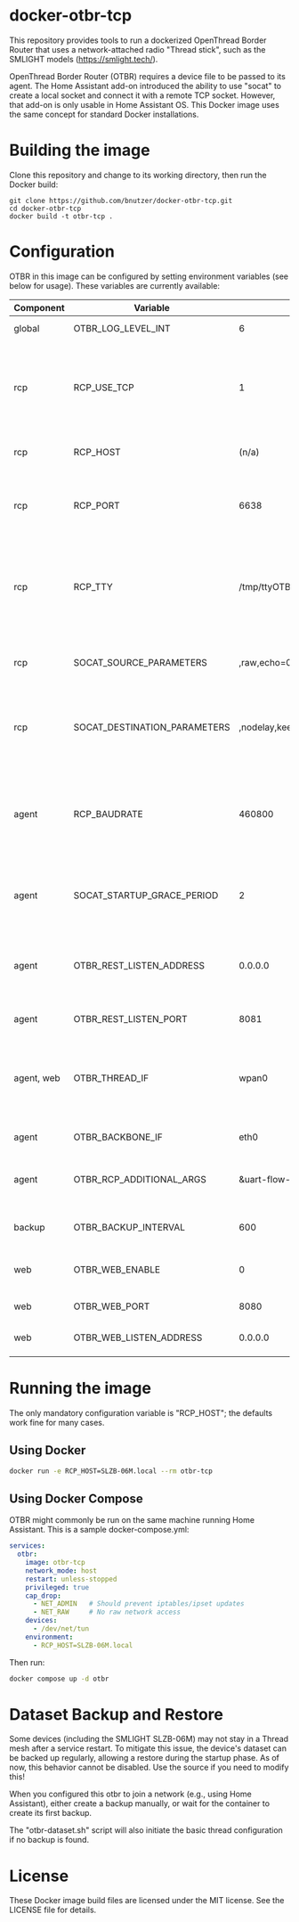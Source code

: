 docker-otbr-tcp
===============

This repository provides tools to run a dockerized OpenThread Border Router that uses a network-attached radio "Thread stick", such as the SMLIGHT models
(https://smlight.tech/).

OpenThread Border Router (OTBR) requires a device file to be passed to its agent. The Home Assistant add-on introduced the ability to use "socat" to create a
local socket and connect it with a remote TCP socket. However, that add-on is only usable in Home Assistant OS. This Docker image uses the same concept for
standard Docker installations.

Building the image
==================

Clone this repository and change to its working directory, then run the Docker build:
```
git clone https://github.com/bnutzer/docker-otbr-tcp.git
cd docker-otbr-tcp
docker build -t otbr-tcp .
```

Configuration
=============

OTBR in this image can be configured by setting environment variables (see below for usage). These variables are currently available:

| Component | Variable | Default | Description |
|-----------|----------|---------|-------------|
| global | OTBR_LOG_LEVEL_INT | 6 | Log level for OTBR (6 = info) |
| rcp | RCP_USE_TCP | 1 | This image can also use a local (USB) Thread stick by setting this variable to 0 (and setting the TTY to your USB device) |
| rcp | RCP_HOST | (n/a) | The hostname or IP of your radio device |
| rcp | RCP_PORT | 6638 | Port of your radio device. 6638 is the default for SMLIGHT devices |
| rcp | RCP_TTY | /tmp/ttyOTBR | For TCP mode, socat and agent use this as their shared socket. Point to your USB device for local radio |
| rcp | SOCAT_SOURCE_PARAMETERS | ,raw,echo=0,wait-slave,ignoreeof | Additional arguments to the local socket configuration for socat |
| rcp | SOCAT_DESTINATION_PARAMETERS | ,nodelay,keepalive,forever,interval=5 | Additional arguments to the remote socket configuration for socat |
| agent | RCP_BAUDRATE | 460800 | Communication baud rate for the radio. The default is the maximum; reduce by factors of 2 or 4 for increased stability |
| agent | SOCAT_STARTUP_GRACE_PERIOD | 2 | Additional wait time to allow socat to contact the radio |
| agent | OTBR_REST_LISTEN_ADDRESS | 0.0.0.0 | Local address for OTBR REST interface. 0.0.0.0 is public. IPv6 options not yet explored |
| agent | OTBR_REST_LISTEN_PORT | 8081 | Port of OTBR REST interface |
| agent, web | OTBR_THREAD_IF | wpan0 | TUN device created and used by OTBR. Set to a different device for running multiple instances |
| agent | OTBR_BACKBONE_IF | eth0 | Local network device |
| agent | OTBR_RCP_ADDITIONAL_ARGS | &uart-flow-control | RCP arguments to pass to OTBR. Default enables flow control |
| backup | OTBR_BACKUP_INTERVAL | 600 | Dataset backup interval in seconds |
| web | OTBR_WEB_ENABLE | 0 | Enable OTBR web interface by setting this value to "1" |
| web | OTBR_WEB_PORT | 8080 | Port for web interface |
| web | OTBR_WEB_LISTEN_ADDRESS | 0.0.0.0 | Local listening address for web interface |

Running the image
=================

The only mandatory configuration variable is "RCP_HOST"; the defaults work fine for many cases.

## Using Docker

```bash
docker run -e RCP_HOST=SLZB-06M.local --rm otbr-tcp
```

## Using Docker Compose

OTBR might commonly be run on the same machine running Home Assistant. This is a sample docker-compose.yml:

```yaml
services:
  otbr:
    image: otbr-tcp
    network_mode: host
    restart: unless-stopped
    privileged: true
    cap_drop:
      - NET_ADMIN   # Should prevent iptables/ipset updates
      - NET_RAW     # No raw network access
    devices:
      - /dev/net/tun
    environment:
      - RCP_HOST=SLZB-06M.local
```

Then run:
```bash
docker compose up -d otbr
```

Dataset Backup and Restore
==========================

Some devices (including the SMLIGHT SLZB-06M) may not stay in a Thread mesh after a service restart. To mitigate this issue, the device's dataset can be backed up regularly, allowing a restore during the startup phase.
As of now, this behavior cannot be disabled. Use the source if you need to modify this!

When you configured this otbr to join a network (e.g., using Home Assistant), either create a backup manually, or
wait for the container to create its first backup.

The "otbr-dataset.sh" script will also initiate the basic thread configuration if no backup is found.

License
=======

These Docker image build files are licensed under the MIT license. See the LICENSE file for details.

